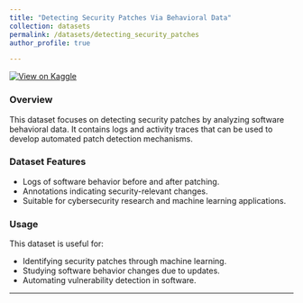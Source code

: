 ```yaml
---
title: "Detecting Security Patches Via Behavioral Data"
collection: datasets
permalink: /datasets/detecting_security_patches
author_profile: true

---
```


[![View on Kaggle](https://img.shields.io/badge/Kaggle-View%20Dataset-blue?logo=kaggle)](https://www.kaggle.com/datasets/nitzanfarhi/detecting-security-patches-via-behavioral-data)

### Overview
This dataset focuses on detecting security patches by analyzing software behavioral data. It contains logs and activity traces that can be used to develop automated patch detection mechanisms.

### Dataset Features
- Logs of software behavior before and after patching.
- Annotations indicating security-relevant changes.
- Suitable for cybersecurity research and machine learning applications.

### Usage
This dataset is useful for:
- Identifying security patches through machine learning.
- Studying software behavior changes due to updates.
- Automating vulnerability detection in software.


---
